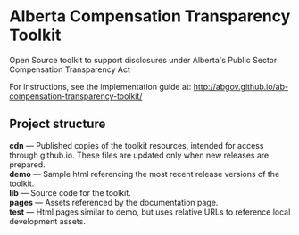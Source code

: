 # Alberta Compensation Transparency Toolkit
Open Source toolkit to support disclosures under Alberta's Public Sector Compensation Transparency Act

For instructions, see the implementation guide at: http://abgov.github.io/ab-compensation-transparency-toolkit/

## Project structure

**cdn** &mdash; Published copies of the toolkit resources, intended for access through github.io.  These files are updated only when new releases are prepared.  
**demo** &mdash; Sample html referencing the most recent release versions of the toolkit.  
**lib** &mdash; Source code for the toolkit.  
**pages** &mdash; Assets referenced by the documentation page.  
**test** &mdash; Html pages similar to demo, but uses relative URLs to reference local development assets.  

